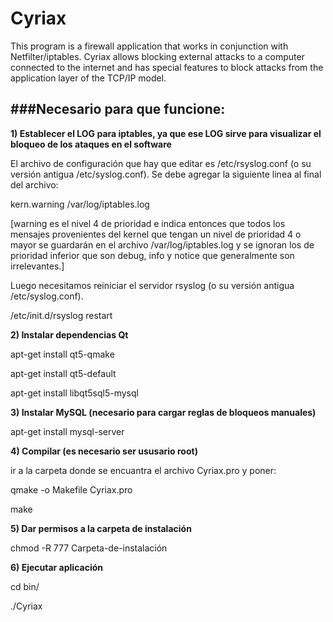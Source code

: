 # Cyriax


This program is a firewall application that works in conjunction with Netfilter/iptables. Cyriax allows blocking external attacks to a computer connected to the internet and has special features to block attacks from the application layer of the TCP/IP model.


###Necesario para que funcione:
----------------------------


**1) Establecer el LOG para iptables, ya que ese LOG sirve para visualizar el bloqueo de los ataques en el software**

El archivo de configuración que hay que editar es /etc/rsyslog.conf (o su versión antigua /etc/syslog.conf). Se debe agregar la siguiente linea al final del archivo:

kern.warning /var/log/iptables.log

[warning es el nivel 4 de prioridad e indica entonces que todos los mensajes provenientes del kernel que tengan un nivel de prioridad 4 o mayor se guardarán en el archivo /var/log/iptables.log y se ignoran los de prioridad inferior que son debug, info y notice que generalmente son irrelevantes.]

Luego necesitamos reiniciar el servidor rsyslog (o su versión antigua /etc/syslog.conf).

/etc/init.d/rsyslog restart


**2) Instalar dependencias Qt**

apt-get install qt5-qmake

apt-get install qt5-default

apt-get install libqt5sql5-mysql


**3) Instalar MySQL (necesario para cargar reglas de bloqueos manuales)**

apt-get install mysql-server


**4) Compilar (es necesario ser ususario root)**

ir a la carpeta donde se encuantra el archivo Cyriax.pro y poner:

qmake -o Makefile Cyriax.pro

make

**5) Dar permisos a la carpeta de instalación**

chmod -R 777 Carpeta-de-instalación

**6) Ejecutar aplicación**

cd bin/

./Cyriax



